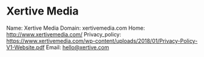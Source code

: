 
# Xertive Media

Name: Xertive Media
Domain: xertivemedia.com
Home: http://www.xertivemedia.com/
Privacy_policy: https://www.xertivemedia.com/wp-content/uploads/2018/01/Privacy-Policy-V1-Website.pdf
Email: hello@xertive.com
